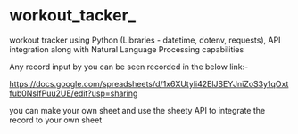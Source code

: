 # workout_tacker_
workout tracker using Python (Libraries - datetime, dotenv, requests), API integration along with Natural Language Processing capabilities

Any record input by you can be seen recorded in the below link:-

https://docs.google.com/spreadsheets/d/1x6XUtyli42ElJSEYJniZoS3y1qOxtfub0NsIfPuu2UE/edit?usp=sharing

you can make your own sheet and use the sheety API to integrate the record to your own sheet
